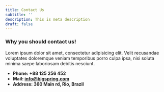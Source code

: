 ```yaml
---
title: Contact Us
subtitle: ''
description: This is meta description
draft: false
---
```


### Why you should contact us!
Lorem ipsum dolor sit amet, consectetur adipisicing elit. Velit recusandae voluptates doloremque veniam temporibus porro culpa ipsa, nisi soluta minima saepe laboriosam debitis nesciunt.

* **Phone: +88 125 256 452** 
* **Mail: info@bigspring.com**
* **Address: 360 Main rd, Rio, Brazil**